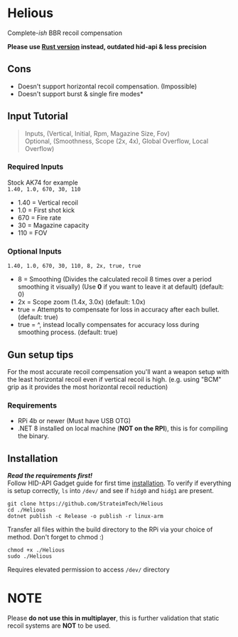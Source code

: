 # Helious
Complete-_ish_ BBR recoil compensation

**Please use [Rust version](https://github.com/StrateimTech/helious-rs) instead, outdated hid-api & less precision**

## Cons
- Doesn't support horizontal recoil compensation. (Impossible)
- Doesn't support burst & single fire modes*

## Input Tutorial
> Inputs, (Vertical, Initial, Rpm, Magazine Size, Fov) <br>
> Optional, (Smoothness, Scope (2x, 4x), Global Overflow, Local Overflow) <br>

### Required Inputs<br>
Stock AK74 for example<br>
``1.40, 1.0, 670, 30, 110``
* 1.40 = Vertical recoil
* 1.0 = First shot kick
* 670 = Fire rate
* 30 = Magazine capacity
* 110 = FOV <br>

### Optional Inputs<br>
``1.40, 1.0, 670, 30, 110, 8, 2x, true, true``
* 8 = Smoothing (Divides the calculated recoil 8 times over a period smoothing it visually) (Use **0** if you want to leave it at default) (default: 0)
* 2x = Scope zoom (1.4x, 3.0x) (default: 1.0x)
* true = Attempts to compensate for loss in accuracy after each bullet. (default: true)
* true = ^, instead locally compensates for accuracy loss during smoothing process. (default: true)

## Gun setup tips
For the most accurate recoil compensation you'll want a weapon setup with the least horizontal recoil even if vertical recoil is high. (e.g. using "BCM" grip as it provides the most horizontal recoil reduction)

### Requirements
- RPi 4b or newer (Must have USB OTG)
- .NET 8 installed on local machine (**NOT on the RPI**), this is for compiling the binary.

## Installation
_**Read the requirements first!**_ <br>
Follow HID-API Gadget guide for first time [installation](https://github.com/StrateimTech/hid-api-rs?tab=readme-ov-file#first-installation). To verify if everything is setup correctly, ``ls`` into ``/dev/`` and see if ``hidg0`` and ``hidg1`` are present.
```
git clone https://github.com/StrateimTech/Helious
cd ./Helious
dotnet publish -c Release -o publish -r linux-arm
```
Transfer all files within the build directory to the RPi via your choice of method.
Don't forget to chmod :)
```
chmod +x ./Helious
sudo ./Helious
```
Requires elevated permission to access ``/dev/`` directory

# NOTE
Please **do not use this in multiplayer**, this is further validation that static recoil systems are **NOT** to be used.